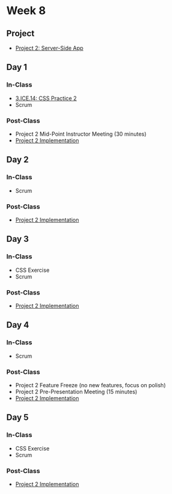 # Week 8

## Project

* [Project 2: Server-Side App](../../projects/project-2-server-side-app.md)

## Day 1

### In-Class

* [3.ICE.14: CSS Practice 2](../../3-back-end-application/3.ice-in-class-exercises/3.ice.14-css-practice-2.md)
* Scrum

### Post-Class

* Project 2 Mid-Point Instructor Meeting \(30 minutes\)
* [Project 2 Implementation](../../projects/project-2-server-side-app.md#recommended-order-of-implementation)

## Day 2

### In-Class

* Scrum

### Post-Class

* [Project 2 Implementation](../../projects/project-2-server-side-app.md#recommended-order-of-implementation)

## Day 3

### In-Class

* CSS Exercise
* Scrum

### Post-Class

* [Project 2 Implementation](../../projects/project-2-server-side-app.md#recommended-order-of-implementation)

## Day 4

### In-Class

* Scrum

### Post-Class

* Project 2 Feature Freeze \(no new features, focus on polish\)
* Project 2 Pre-Presentation Meeting \(15 minutes\)
* [Project 2 Implementation](../../projects/project-2-server-side-app.md#recommended-order-of-implementation)

## Day 5

### In-Class

* CSS Exercise
* Scrum

### Post-Class

* [Project 2 Implementation](../../projects/project-2-server-side-app.md#recommended-order-of-implementation)


